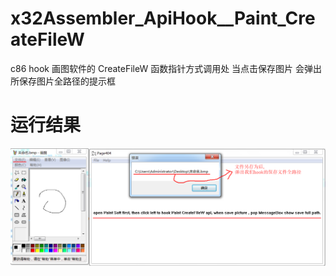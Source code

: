 # x32Assembler_ApiHook__Paint_CreateFileW
c86 hook 画图软件的 CreateFileW 函数指针方式调用处 当点击保存图片 会弹出所保存图片全路径的提示框

# 运行结果
![运行结果](https://raw.githubusercontent.com/page404/x32Assembler_ApiHook__Paint_CreateFileW/master/images/001.png)
